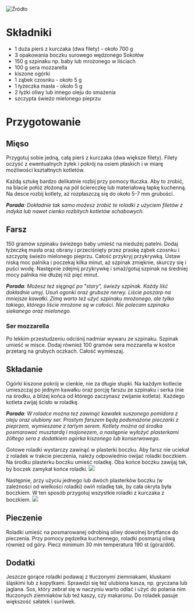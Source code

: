 ![Źródło](https://cdn.aniagotuje.com/pictures/articles/2022/12/36483982-v-1080x1508.jpg)
# Składniki
- 1 duża pierś z kurczaka (dwa filety) - około 700 g
- 3 opakowania boczku surowego wędzonego Sokołów
- 150 g szpinaku np. baby lub mrożonego w liściach
- 100 g sera mozzarella
- kiszone ogórki
- 1 ząbek czosnku - około 5 g
- 1 łyżeczka masła - około 5 g
- 2 łyżki oliwy lub innego oleju do smażenia
- szczypta świeżo mielonego pieprzu
# Przygotowanie
## Mięso 
Przygotuj sobie jedną, całą pierś z kurczaka (dwa większe filety). Filety oczyść z ewentualnych żyłek i pokrój na osiem płaskich i w miarę możliwości kształtnych kotletów.

Każdą sztukę bardzo delikatnie rozbij przy pomocy tłuczka. Aby to zrobić, na blacie połóż złożoną na pół ściereczkę lub materiałową łapkę kuchenną. Na desce rozbij kotlety, aż rozpłaszczą się do około 5-7 mm grubości. 

___Porada__: Dokładnie tak samo możesz zrobić te roladki z użyciem filetów z indyka lub nawet cienko rozbitych kotletów schabowych._
## Farsz
150 gramów szpinaku świeżego baby umieść na niedużej patelni. Dodaj łyżeczkę masła oraz obrany i przeciśnięty przez praskę ząbek czosnku i szczyptę świeżo mielonego pieprzu. Całość przykryj przykrywką. Ustaw niską moc palnika i poczekaj kilka minut, aż szpinak zmięknie, skurczy się i puści wodę. Następnie zdejmij przykrywkę i smaż/gotuj szpinak na średniej mocy palnika nie dłużej niż pięć minut. 

___Porada__: Możesz też sięgnąć po "stary", świeży szpinak. Każdy liść dokładnie umyj. Usuń ogonki oraz grubsze nerwy. Liście poszarp na mniejsze kawałki. Zimą warto też użyć szpinaku mrożonego, ale tylko takiego, którego liście mrożone są w całości. Nie polecam szpinaku siekanego oraz mielonego._
### Ser mozzarella 
Po lekkim przestudzeniu odciśnij nadmiar wywaru ze szpinaku. Szpinak umieść w misce. Dodaj również 100 gramów sera mozzarella w kostce przetarg na grubych oczkach. Całość wymieszaj. 
## Składanie
Ogórki kiszone  pokrój w cienkie, nie za długie słupki. Na każdym kotlecie umieszczaj po jednym kawałku oraz porcję farszu ze szpinaku i serka (nie na środku, a bliżej końca od którego zaczynasz zwijanie kotleta). Każdego kotleta zwijaj ścisło w roladkę. 

___Porada__: W roladce można też zawinąć kawałek suszonego pomidora z oleju oraz ulubiony ser. Prostym farszem będą podsmażone pieczarki z pieprzem, wymieszane z tartym serem. Kotlety można od środka posmarować musztardą i majonezem, a następnie wyłożyć plasterkami żółtego sera z dodatkiem ogórka kiszonego lub konserwowego._

Gotowe roladki wystarczy zawinąć w plasterki boczku. Aby farsz nie uciekał z roladek w trakcie pieczenia, należy odpowiednio owijać roladki boczkiem. Na środku plasterku boczku umieść roladkę. Oba końce boczku zawijaj tak, by boczek zamykał końce roladki. 
![](https://cdn.aniagotuje.com/pictures/articles/2022/12/36483904-v-1080x1396.jpg)

Następnie, przy użyciu jednego lub dwóch plasterków boczku (w zależności od wielkości roladki) owiń roladkę tak, by cała okryta była boczkiem. W ten sposób przygotuj wszystkie roladki z kurczaka z boczkiem.
![](https://cdn.aniagotuje.com/pictures/articles/2022/12/36483956-v-1080x1429.jpg)

## Pieczenie
Roladki umieść na posmarowanej odrobiną oliwy dowolnej brytfance do pieczenia. Przy pomocy pędzelka kuchennego, roladki posmaruj oliwą również od góry. 
Piecz minimum 30 min temperatura 190 st (góra/dół).
## Dodatki
Jeszcze gorące roladki podawaj z tłuczonymi ziemniakami, kluskami śląskimi lub z kopytkami. Sprawdzi się też ulubiona kasza, np. gryczana lub jaglana. Sos, który zebrał się w naczyniu warto odlać i użyć do polania nim tłuczonych ziemniaków lub też kaszy, czy makaronu. Do roladek pasuje większość sałatek i surówek. 